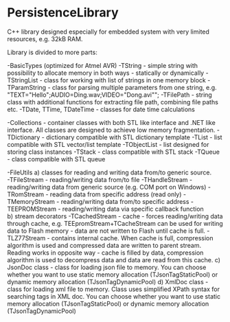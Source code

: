 # PersistenceLibrary

C++ library designed especially for embedded system with very limited resources, e.g. 32kB RAM.

Library is divided to more parts:

-BasicTypes (optimized for Atmel AVR)
  -TString - simple string with possibility to allocate memory in both ways - statically or dynamically
  -TStringList - class for working with list of strings in one memory block
  -TParamString - class for parsing multiple parameters from one string, e.g. "TEXT=\"Hello\";AUDIO=Ding.wav;VIDEO=\"Dong.avi\"";
  -TFilePath - string class with additional functions for extracting file path, combining file paths etc.
  -TDate, TTime, TDateTime - classes for date time calculations
 
-Collections - container classes with both STL like interface and .NET like interface. All classes are designed to achieve low memory fragmentation.
  -TDictionary - dictionary compatible with STL dictionary template
  -TList       - list compatible with STL vector/list template
  -TObjectList - list designed for storing class instances
  -TStack      - class compatible with STL stack
  -TQueue      - class compatible with STL queue
 
 -FileUtils 
   a) classes for reading and writing data from/to generic source.   
     -TFileStream - reading/writing data from/to file
     -THandleStream - reading/writing data from generic source (e.g. COM port on Windows)
     -TRomStream - reading data from specific address (read only)
     -TMemoryStream - reading/writing data from/to specific address
     -TEEPROMStream - reading/writing data via specific callback function     
   b) stream decorators
     -TCachedStream - cache - forces reading/writing data through cache, e.g. TEEpromStream+TCacheStream can be used for writing data to Flash memory - data are not written to Flash until cache is full.
     -TLZ77Stream - contains internal cache. When cache is full, compression algorithm is used and compressed data are written to parent stream. Reading works in opposite way - cache is filled by data, compression algorithm is used to decompress data and data are read from this cache.
   c) JsonDoc class - class for loading json file to memory. You can choose whether you want to use static memory allocation (TJsonTagStaticPool) or dynamic memory allocation (TJsonTagDynamicPool)
   d) XmlDoc class - class for loading xml file to memory. Class uses simplified XPath syntax for searching tags in XML doc. You can choose whether you want to use static memory allocation (TJsonTagStaticPool) or dynamic memory allocation (TJsonTagDynamicPool)
  
